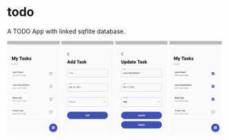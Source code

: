 # todo
A TODO App with linked sqflite database.

<p>
  <img src='img/app1.png' width = '24%' height = '24%'>
  <img src= 'img/app2.png' width = '24%' height = '24%'>
  <img src ='img/app3.png' width = '24%' height = '24%'>
  <img src = 'img/app4.png' width = '24%' height = '24%'>
  </p>
